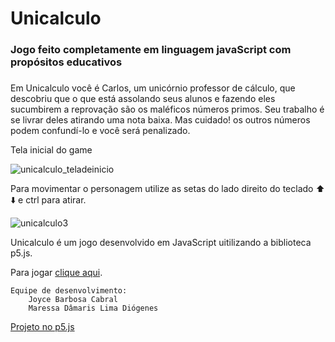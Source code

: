 # Unicalculo
### Jogo feito completamente em linguagem javaScript com propósitos educativos 
### 
  Em Unicalculo você é Carlos, um unicórnio professor de cálculo, que descobriu que o que está assolando seus alunos e fazendo eles sucumbirem a reprovação são os maléficos números primos. Seu trabalho é se livrar deles atirando uma nota baixa. Mas cuidado! os outros números podem confundí-lo 
e você será penalizado.

Tela inicial do game

![unicalculo_teladeinicio](https://user-images.githubusercontent.com/50055001/223863953-2b82cea0-7077-4273-a2f6-d2e41b264926.PNG)

Para movimentar o personagem utilize as setas do lado direito do teclado :arrow_up: :arrow_down: e ctrl para atirar.

![unicalculo3](https://user-images.githubusercontent.com/50055001/223863989-b2021a5b-f002-4d61-9283-a7534c547b43.PNG)

    
   Unicalculo é um jogo desenvolvido em JavaScript uitilizando a biblioteca p5.js.
    
   Para jogar [clique aqui](https://maressad.github.io/Unicalculo-finished/jogo/). 
    
    Equipe de desenvolvimento: 
        Joyce Barbosa Cabral
        Maressa Dâmaris Lima Diógenes 

  [Projeto no p5.js](https://editor.p5js.org/Unicalculo/sketches/fQ99mHmi7)


